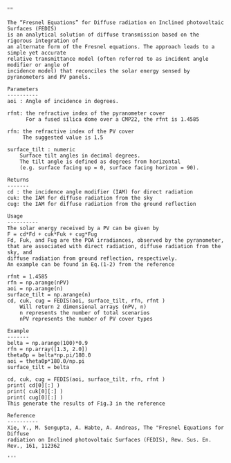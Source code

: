    '''
    
    The “Fresnel Equations” for Diffuse radiation on Inclined photovoltaic Surfaces (FEDIS)
    is an analytical solution of diffuse transmission based on the rigorous integration of
    an alternate form of the Fresnel equations. The approach leads to a simple yet accurate
    relative transmittance model (often referred to as incident angle modifier or angle of 
    incidence model) that reconciles the solar energy sensed by pyranometers and PV panels.

    Parameters
    ----------
    aoi : Angle of incidence in degrees.

    rfnt: the refractive index of the pyranometer cover
          For a fused silica dome over a CMP22, the rfnt is 1.4585

    rfn: the refractive index of the PV cover
         The suggested value is 1.5

    surface_tilt : numeric
        Surface tilt angles in decimal degrees.
        The tilt angle is defined as degrees from horizontal
        (e.g. surface facing up = 0, surface facing horizon = 90).

    Returns
    -------
    cd : the incidence angle modifier (IAM) for direct radiation
    cuk: the IAM for diffuse radiation from the sky
    cug: the IAM for diffuse radiation from the ground reflection

    Usage
    ----------
    The solar energy received by a PV can be given by
    F = cd*Fd + cuk*Fuk + cug*Fug
    Fd, Fuk, and Fug are the POA irradiances, observed by the pyranometer, 
    that are associated with direct radiation, diffuse radiation from the sky, and 
    diffuse radiation from ground reflection, respectively.
    An example can be found in Eq.(1-2) from the reference

    rfnt = 1.4585
    rfn = np.arange(nPV)
    aoi = np.arange(n)
    surface_tilt = np.arange(n)
    cd, cuk, cug = FEDIS(aoi, surface_tilt, rfn, rfnt )
        Will return 2 dimensional arrays (nPV, n)
        n represents the number of total scenarios
        nPV represents the number of PV cover types

    Example
    -------
    belta = np.arange(100)*0.9
    rfn = np.array([1.3, 2.0]) 
    theta0p = belta*np.pi/180.0
    aoi = theta0p*180.0/np.pi
    surface_tilt = belta

    cd, cuk, cug = FEDIS(aoi, surface_tilt, rfn, rfnt )
    print( cd[0][:] )
    print( cuk[0][:] )
    print( cug[0][:] )
    This generate the results of Fig.3 in the reference

    Reference
    ----------
    Xie, Y., M. Sengupta, A. Habte, A. Andreas, The "Fresnel Equations for Diffuse 
    radiation on Inclined photovoltaic Surfaces (FEDIS), Rew. Sus. En. Rev., 161, 112362

    '''

